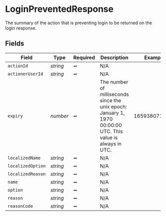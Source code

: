 # LoginPreventedResponse

The summary of the action that is preventing login to be returned on the login response.


## Fields

| Field                                                                                                       | Type                                                                                                        | Required                                                                                                    | Description                                                                                                 | Example                                                                                                     |
| ----------------------------------------------------------------------------------------------------------- | ----------------------------------------------------------------------------------------------------------- | ----------------------------------------------------------------------------------------------------------- | ----------------------------------------------------------------------------------------------------------- | ----------------------------------------------------------------------------------------------------------- |
| `actionId`                                                                                                  | *string*                                                                                                    | :heavy_minus_sign:                                                                                          | N/A                                                                                                         |                                                                                                             |
| `actionerUserId`                                                                                            | *string*                                                                                                    | :heavy_minus_sign:                                                                                          | N/A                                                                                                         |                                                                                                             |
| `expiry`                                                                                                    | *number*                                                                                                    | :heavy_minus_sign:                                                                                          | The number of milliseconds since the unix epoch: January 1, 1970 00:00:00 UTC. This value is always in UTC. | 1659380719000                                                                                               |
| `localizedName`                                                                                             | *string*                                                                                                    | :heavy_minus_sign:                                                                                          | N/A                                                                                                         |                                                                                                             |
| `localizedOption`                                                                                           | *string*                                                                                                    | :heavy_minus_sign:                                                                                          | N/A                                                                                                         |                                                                                                             |
| `localizedReason`                                                                                           | *string*                                                                                                    | :heavy_minus_sign:                                                                                          | N/A                                                                                                         |                                                                                                             |
| `name`                                                                                                      | *string*                                                                                                    | :heavy_minus_sign:                                                                                          | N/A                                                                                                         |                                                                                                             |
| `option`                                                                                                    | *string*                                                                                                    | :heavy_minus_sign:                                                                                          | N/A                                                                                                         |                                                                                                             |
| `reason`                                                                                                    | *string*                                                                                                    | :heavy_minus_sign:                                                                                          | N/A                                                                                                         |                                                                                                             |
| `reasonCode`                                                                                                | *string*                                                                                                    | :heavy_minus_sign:                                                                                          | N/A                                                                                                         |                                                                                                             |